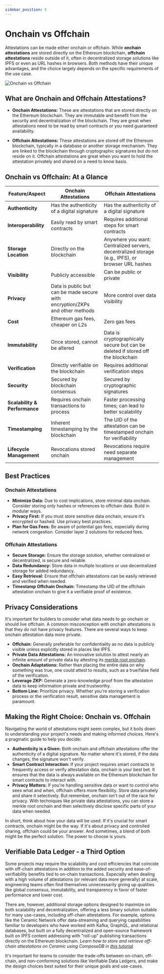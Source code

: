 ```yaml
---
sidebar_position: 5
---
```


# Onchain vs Offchain
Attestations can be made either onchain or offchain. While **onchain attestations** are stored directly on the Ethereum blockchain, **offchain attestations** reside outside of it, often in decentralized storage solutions like IPFS or even as URL hashes in browsers. Both methods have their unique advantages, and the choice largely depends on the specific requirements of the use case.

![Onchain vs Offchain](./img/on-off-v1.png)

## What are Onchain and Offchain Attestations?
- **Onchain Attestations:** These are attestations that are stored directly on the Ethereum blockchain. They are immutable and benefit from the security and decentralization of the blockchain. They are great when attestations need to be read by smart contracts or you need guaranteed availability.

- **Offchain Attestations:** These attestations are stored off the Ethereum blockchain, typically in a database or another storage mechanism. They are linked to the blockchain through cryptographic signatures but do not reside on it. Offchain attestations are great when you want to hold the attestation privately and shared on a need to know basis.

## Onchain vs Offchain: At a Glance
| Feature/Aspect                  | Onchain Attestations                                      | Offchain Attestations                                       |
|--------------------------------|----------------------------------------------------------|-------------------------------------------------------------|
| **Authenticity**                | Has the authenticity of a digital signature               | Has the authenticity of a digital signature                 |
| **Interoperability**            | Easily read by smart contracts                            | Requires additional steps for smart contracts               |
| **Storage Location**            | Directly on the blockchain                                | Anywhere you want: Centralized servers, decentralized storage (e.g., IPFS), or browser URL hashes |
| **Visibility**                  | Publicly accessible                                       | Can be public or private                                    |
| **Privacy**                     | Data is public but can be made secure with encryption/ZKPs and other methods | More control over data visibility                           |
| **Cost**                        | Ethereum gas fees, cheaper on L2s                         | Zero gas fees                                               |
| **Immutability**                | Once stored, cannot be altered                            | Data is cryptographically secure but can be deleted if stored off the blockchain |
| **Verification**                | Directly verifiable on the blockchain                     | Requires additional verification steps                      |
| **Security**                    | Secured by blockchain consensus                           | Secured by cryptographic signatures                         |
| **Scalability & Performance**   | Requires onchain transactions to process                  | Faster processing times; can lead to better scalability     |
| **Timestamping**                | Inherent timestamping by the blockchain                   | The UID of the attestation can be timestamped onchain for verifiability |
| **Lifecycle Management**        | Revocations stored onchain                                | Revocations require need separate management                  |


## Best Practices
### Onchain Attestations
- **Minimize Data:** Due to cost implications, store minimal data onchain. Consider storing only hashes or references to offchain data. Build in modular ways.
- **Privacy First:** If you must store sensitive data onchain, ensure it's encrypted or hashed. Use privacy best practices.
- **Plan for Gas Fees:** Be aware of potential gas fees, especially during network congestion. Consider layer 2 solutions for reduced fees.

### Offchain Attestations
- **Secure Storage:** Ensure the storage solution, whether centralized or decentralized, is secure and reliable.
- **Data Redundancy:** Store data in multiple locations or use decentralized storage for added redundancy.
- **Easy Retrieval:** Ensure that offchain attestations can be easily retrieved and verified when needed.
- **Timestamp Offchain Onchain:** Timestamp the UID of the offchain attestation onchain to give it a verifiable proof of existence.

## Privacy Considerations
It's important for builders to consider what data needs to go onchain or should live offchain. A common misconception with onchain attestations is that they do not have privacy features. There are several ways to keep onchain attestation data more private. 

- **Offchain:** Generally preferable for confidentiality as no data is publicly visible unless explicitly stored in places like IPFS.
- **Private Data Attestations:** An innovative solution to attest nearly an infinite amount of private data by attesting its [merkle root onchain](/docs/tutorials/private-data-attestations.md).
- **Onchain Adaptations:** Rather than placing the entire data on why something was true, one could attest to results, such as a true/false field of the verification. 
- **Leverage ZKP:** Generate a zero-knowledge proof from the attestation data to keep information private and trustworthy. 
- **Bottom Line:** Prioritize privacy. Whether you're storing a verification process or the verification result, sensitive data management is paramount.


## Making the Right Choice: Onchain vs. Offchain
Navigating the world of attestations might seem complex, but it boils down to understanding your project's needs and making informed choices. Here's a pragmatic guide to help you decide:

- **Authenticity is a Given:** Both onchain and offchain attestations offer the authenticity of a digital signature. No matter where it's stored, if the data changes, the signature won't verify.
- **Smart Contract Interaction:** If your project requires smart contracts to frequently access or verify attestation data, onchain is your best bet. It ensures that the data is always available on the Ethereum blockchain for smart contracts to interact with.
- **Privacy Matters:** If you're handling sensitive data or want to control who sees what and when, offchain offers more flexibility. Store data privately and share it selectively. But remember, onchain isn't out of the race for privacy. With techniques like private data attestations, you can store a merkle root onchain and then selectively disclose specific parts of your data when needed.

In short, think about how your data will be used. If it's crucial for smart contracts, onchain might be the way. If it's about privacy and controlled sharing, offchain could be your answer. And sometimes, a blend of both might be the perfect solution. The power to choose is yours.

## Verifiable Data Ledger - a Third Option

Some projects may require the scalability and cost efficiencies that coincide with off-chain attestations in addition to the added security and ease-of-verifiability benefits tied to on-chain transactions. Especially when dealing with a high volume of attestations (or relevant data more generally) at scale, engineering teams often find themselves unnecessarily giving up qualities like global consensus, immutability, and transparency in favor of faster performance and lower cost.

There are, however, additional storage options designed to maximize on both scalability and decentralization, offering a less binary solution suitable for many use-cases, including off-chain attestations. For example, options like the Ceramic Network offer data-streaming and querying capabilities familiar to developers who have worked with Kafka, GraphQL, and relational databases, but built on a fully decentralized and open-source framework built on IPFS content addressing with "roll-up" publishing transactions directly on the Ethereum blockchain. *Learn how to store and retrieve off-chain attestations on Ceramic using ComposeDB in [this tutorial](../tutorials/ceramic-storage).*

It's important for teams to consider the trade-offs between on-chain, off-chain, and non-conforming solutions like Verifiable Data Ledgers, and make the design choices best suited for their unique goals and use-cases. 